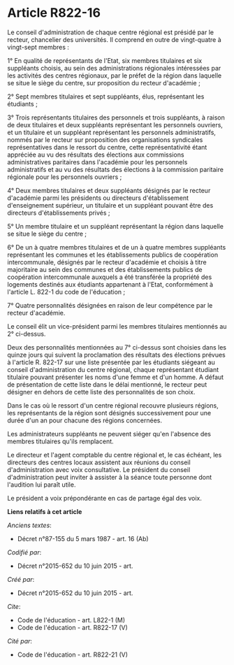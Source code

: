 # Article R822-16

Le conseil d'administration de chaque centre régional est présidé par le recteur, chancelier des universités. Il comprend en
outre de vingt-quatre à vingt-sept membres : 

1° En qualité de représentants de l'Etat, six membres titulaires et six suppléants choisis, au sein des administrations
régionales intéressées par les activités des centres régionaux, par le préfet de la région dans laquelle se situe le siège du
centre, sur proposition du recteur d'académie ; 

2° Sept membres titulaires et sept suppléants, élus, représentant les étudiants ; 

3° Trois représentants titulaires des personnels et trois suppléants, à raison de deux titulaires et deux suppléants
représentant les personnels ouvriers, et un titulaire et un suppléant représentant les personnels administratifs, nommés par
le recteur sur proposition des organisations syndicales représentatives dans le ressort du centre, cette représentativité
étant appréciée au vu des résultats des élections aux commissions administratives paritaires dans l'académie pour les
personnels administratifs et au vu des résultats des élections à la commission paritaire régionale pour les personnels
ouvriers ; 

4° Deux membres titulaires et deux suppléants désignés par le recteur d'académie parmi les présidents ou directeurs
d'établissement d'enseignement supérieur, un titulaire et un suppléant pouvant être des directeurs d'établissements privés ; 

5° Un membre titulaire et un suppléant représentant la région dans laquelle se situe le siège du centre ; 

6° De un à quatre membres titulaires et de un à quatre membres suppléants représentant les communes et les établissements
publics de coopération intercommunale, désignés par le recteur d'académie et choisis à titre majoritaire au sein des communes
et des établissements publics de coopération intercommunale auxquels a été transférée la propriété des logements destinés aux
étudiants appartenant à l'Etat, conformément à l'article L. 822-1 du code de l'éducation ; 

7° Quatre personnalités désignées en raison de leur compétence par le recteur d'académie. 

Le conseil élit un vice-président parmi les membres titulaires mentionnés au 2° ci-dessus. 

Deux des personnalités mentionnées au 7° ci-dessus sont choisies dans les quinze jours qui suivent la proclamation des
résultats des élections prévues à l'article R. 822-17 sur une liste présentée par les étudiants siégeant au conseil
d'administration du centre régional, chaque représentant étudiant titulaire pouvant présenter les noms d'une femme et d'un
homme. A défaut de présentation de cette liste dans le délai mentionné, le recteur peut désigner en dehors de cette liste des
personnalités de son choix. 

Dans le cas où le ressort d'un centre régional recouvre plusieurs régions, les représentants de la région sont désignés
successivement pour une durée d'un an pour chacune des régions concernées. 

Les administrateurs suppléants ne peuvent siéger qu'en l'absence des membres titulaires qu'ils remplacent. 

Le directeur et l'agent comptable du centre régional et, le cas échéant, les directeurs des centres locaux assistent aux
réunions du conseil d'administration avec voix consultative. Le président du conseil d'administration peut inviter à assister
à la séance toute personne dont l'audition lui paraît utile. 

Le président a voix prépondérante en cas de partage égal des voix.

**Liens relatifs à cet article**

_Anciens textes_:

  - Décret n°87-155 du 5 mars 1987 - art. 16 (Ab)

_Codifié par_:

  - Décret n°2015-652 du 10 juin 2015 - art.

_Créé par_:

  - Décret n°2015-652 du 10 juin 2015 - art.

_Cite_:

  - Code de l'éducation - art. L822-1 (M)
  - Code de l'éducation - art. R822-17 (V)

_Cité par_:

  - Code de l'éducation - art. R822-21 (V)
